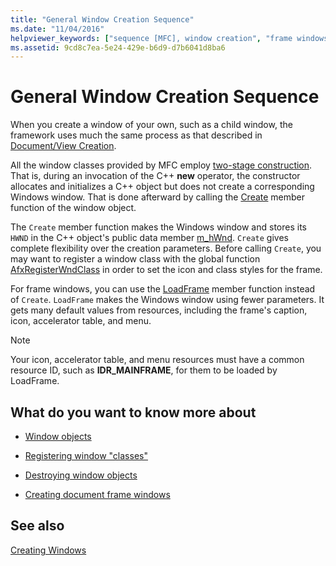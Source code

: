 ```yaml
---
title: "General Window Creation Sequence"
ms.date: "11/04/2016"
helpviewer_keywords: ["sequence [MFC], window creation", "frame windows [MFC], creating", "windows [MFC], creating", "sequence [MFC]"]
ms.assetid: 9cd8c7ea-5e24-429e-b6d9-d7b6041d8ba6
---
```

# General Window Creation Sequence

When you create a window of your own, such as a child window, the framework uses much the same process as that described in [Document/View Creation](../mfc/document-view-creation.md).

All the window classes provided by MFC employ [two-stage construction](../mfc/one-stage-and-two-stage-construction-of-objects.md). That is, during an invocation of the C++ **new** operator, the constructor allocates and initializes a C++ object but does not create a corresponding Windows window. That is done afterward by calling the [Create](../mfc/reference/cwnd-class.md#create) member function of the window object.

The `Create` member function makes the Windows window and stores its `HWND` in the C++ object's public data member [m_hWnd](../mfc/reference/cwnd-class.md#m_hwnd). `Create` gives complete flexibility over the creation parameters. Before calling `Create`, you may want to register a window class with the global function [AfxRegisterWndClass](../mfc/reference/application-information-and-management.md#afxregisterwndclass) in order to set the icon and class styles for the frame.

For frame windows, you can use the [LoadFrame](../mfc/reference/cframewnd-class.md#loadframe) member function instead of `Create`. `LoadFrame` makes the Windows window using fewer parameters. It gets many default values from resources, including the frame's caption, icon, accelerator table, and menu.

> [!NOTE]
>  Your icon, accelerator table, and menu resources must have a common resource ID, such as **IDR_MAINFRAME**, for them to be loaded by LoadFrame.

## What do you want to know more about

- [Window objects](../mfc/window-objects.md)

- [Registering window "classes"](../mfc/registering-window-classes.md)

- [Destroying window objects](../mfc/destroying-window-objects.md)

- [Creating document frame windows](../mfc/creating-document-frame-windows.md)

## See also

[Creating Windows](../mfc/creating-windows.md)
